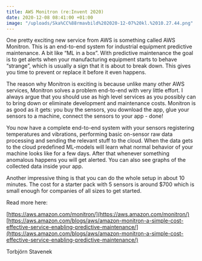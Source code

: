 ```yaml
---
title: AWS Monitron (re:Invent 2020)
date: 2020-12-08 08:41:00 +01:00
image: "/uploads/Ska%CC%88rmavbild%202020-12-07%20kl.%2010.27.44.png"
---
```


One pretty exciting new service from AWS is something called AWS Monitron. This is an end-to-end system for industrial equipment predictive maintenance. A bit like “ML in a box”. With predictive maintenance the goal is to get alerts when your manufacturing equipment starts to behave “strange”, which is usually a sign that it is about to break down. This gives you time to prevent or replace it before it even happens.

The reason why Monitron is exciting is because unlike many other AWS services, Monitron solves a problem end-to-end with very little effort. I always argue that you should use as high level services as you possibly can to bring down or eliminate development and maintenance costs. Monitron is as good as it gets: you buy the sensors, you download the app, glue your sensors to a machine, connect the sensors to your app - done!

You now have a complete end-to-end system with your sensors registering temperatures and vibrations, performing basic on-sensor raw data processing and sending the relevant stuff to the cloud. When the data gets to the cloud predefined ML-models will learn what normal behavior of your machine looks like for a few days. After that whenever something anomalous happens you will get alerted. You can also see graphs of the collected data inside your app. 

Another impressive thing is that you can do the whole setup in about 10 minutes. The cost for a starter pack with 5 sensors is around $700 which is small enough for companies of all sizes to get started. 


Read more here:

[https://aws.amazon.com/monitron/](https://aws.amazon.com/monitron/)
[https://aws.amazon.com/blogs/aws/amazon-monitron-a-simple-cost-effective-service-enabling-predictive-maintenance/](https://aws.amazon.com/blogs/aws/amazon-monitron-a-simple-cost-effective-service-enabling-predictive-maintenance/)

Torbjörn Stavenek


